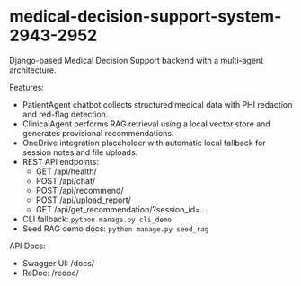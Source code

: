# medical-decision-support-system-2943-2952

Django-based Medical Decision Support backend with a multi-agent architecture.

Features:
- PatientAgent chatbot collects structured medical data with PHI redaction and red-flag detection.
- ClinicalAgent performs RAG retrieval using a local vector store and generates provisional recommendations.
- OneDrive integration placeholder with automatic local fallback for session notes and file uploads.
- REST API endpoints:
  - GET /api/health/
  - POST /api/chat/
  - POST /api/recommend/
  - POST /api/upload_report/
  - GET /api/get_recommendation/?session_id=...
- CLI fallback: `python manage.py cli_demo`
- Seed RAG demo docs: `python manage.py seed_rag`

API Docs:
- Swagger UI: /docs/
- ReDoc: /redoc/